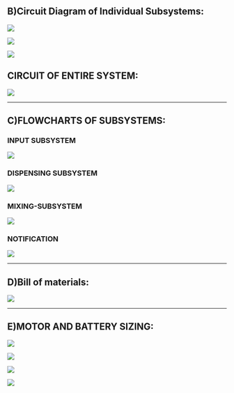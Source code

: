 
## B)Circuit Diagram of Individual Subsystems:


![](https://github.com/f-division-2019-2020-odd/Repo-03/blob/master/WhatsApp%20Image%202019-10-15%20at%2015.54.30(1).jpeg?raw=true)




![](https://github.com/f-division-2019-2020-odd/Repo-03/blob/master/Screenshot%20(88).png?raw=true)




![](https://github.com/f-division-2019-2020-odd/Repo-03/blob/master/Screenshot%20(86).png?raw=true)

## CIRCUIT OF ENTIRE SYSTEM:
![](https://github.com/f-division-2019-2020-odd/Repo-03/blob/master/Screenshot%20(85).png?raw=true)


***

## C)FLOWCHARTS OF SUBSYSTEMS:

### INPUT SUBSYSTEM
![](https://github.com/f-division-2019-2020-odd/Repo-03/blob/master/INPUT.jpg?raw=true)

### DISPENSING SUBSYSTEM
![](https://github.com/f-division-2019-2020-odd/Repo-03/blob/master/DISPENSING-SUBSYSTEM.jpg?raw=true)

### MIXING-SUBSYSTEM
![](https://github.com/f-division-2019-2020-odd/Repo-03/blob/master/MIXING-SUBSYSTEM.jpg?raw=true)

### NOTIFICATION
![](https://github.com/f-division-2019-2020-odd/Repo-03/blob/master/NOTIFICATION.jpg?raw=true)

***


## D)Bill of materials:

![](https://github.com/f-division-2019-2020-odd/Repo-03/blob/master/Annotation%202019-10-21%20110811.png)

***


## E)MOTOR AND BATTERY SIZING:

![](https://github.com/f-division-2019-2020-odd/Repo-03/blob/master/WhatsApp%20Image%202019-12-08%20at%204.56.32%20PM%20(2).jpeg?raw=true)

![](https://github.com/f-division-2019-2020-odd/Repo-03/blob/master/WhatsApp%20Image%202019-12-08%20at%204.56.32%20PM%20(3).jpeg?raw=true)

![](https://github.com/f-division-2019-2020-odd/Repo-03/blob/master/WhatsApp%20Image%202019-12-08%20at%204.56.32%20PM%20(1).jpeg?raw=true)

![](https://github.com/f-division-2019-2020-odd/Repo-03/blob/master/WhatsApp%20Image%202019-12-08%20at%204.56.32%20PM.jpeg?raw=true)
